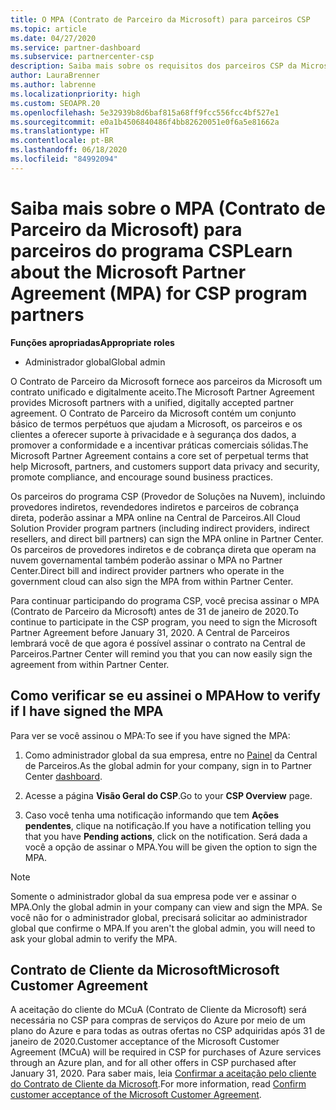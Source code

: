 ```yaml
---
title: O MPA (Contrato de Parceiro da Microsoft) para parceiros CSP
ms.topic: article
ms.date: 04/27/2020
ms.service: partner-dashboard
ms.subservice: partnercenter-csp
description: Saiba mais sobre os requisitos dos parceiros CSP da Microsoft para assinar e verificar esse MPA (Contrato de Parceiro da Microsoft) unificado e digitalmente aceito.
author: LauraBrenner
ms.author: labrenne
ms.localizationpriority: high
ms.custom: SEOAPR.20
ms.openlocfilehash: 5e32939b8d6baf815a68ff9fcc556fcc4bf527e1
ms.sourcegitcommit: e0a1b4506840486f4bb82620051e0f6a5e81662a
ms.translationtype: HT
ms.contentlocale: pt-BR
ms.lasthandoff: 06/18/2020
ms.locfileid: "84992094"
---
```

# <a name="learn-about-the-microsoft-partner-agreement-mpa-for-csp-program-partners"></a><span data-ttu-id="1b14c-103">Saiba mais sobre o MPA (Contrato de Parceiro da Microsoft) para parceiros do programa CSP</span><span class="sxs-lookup"><span data-stu-id="1b14c-103">Learn about the Microsoft Partner Agreement (MPA) for CSP program partners</span></span>

<span data-ttu-id="1b14c-104">**Funções apropriadas**</span><span class="sxs-lookup"><span data-stu-id="1b14c-104">**Appropriate roles**</span></span>

- <span data-ttu-id="1b14c-105">Administrador global</span><span class="sxs-lookup"><span data-stu-id="1b14c-105">Global admin</span></span>

<span data-ttu-id="1b14c-106">O Contrato de Parceiro da Microsoft fornece aos parceiros da Microsoft um contrato unificado e digitalmente aceito.</span><span class="sxs-lookup"><span data-stu-id="1b14c-106">The Microsoft Partner Agreement provides Microsoft partners with a unified, digitally accepted partner agreement.</span></span> <span data-ttu-id="1b14c-107">O Contrato de Parceiro da Microsoft contém um conjunto básico de termos perpétuos que ajudam a Microsoft, os parceiros e os clientes a oferecer suporte à privacidade e à segurança dos dados, a promover a conformidade e a incentivar práticas comerciais sólidas.</span><span class="sxs-lookup"><span data-stu-id="1b14c-107">The Microsoft Partner Agreement contains a core set of perpetual terms that help Microsoft, partners, and customers support data privacy and security, promote compliance, and encourage sound business practices.</span></span>

<span data-ttu-id="1b14c-108">Os parceiros do programa CSP (Provedor de Soluções na Nuvem), incluindo provedores indiretos, revendedores indiretos e parceiros de cobrança direta, poderão assinar a MPA online na Central de Parceiros.</span><span class="sxs-lookup"><span data-stu-id="1b14c-108">All Cloud Solution Provider program partners (including indirect providers, indirect resellers, and direct bill partners) can sign the MPA online in Partner Center.</span></span> <span data-ttu-id="1b14c-109">Os parceiros de provedores indiretos e de cobrança direta que operam na nuvem governamental também poderão assinar o MPA no Partner Center.</span><span class="sxs-lookup"><span data-stu-id="1b14c-109">Direct bill and indirect provider partners who operate in the government cloud can also sign the MPA from within Partner Center.</span></span>

<span data-ttu-id="1b14c-110">Para continuar participando do programa CSP, você precisa assinar o MPA (Contrato de Parceiro da Microsoft) antes de 31 de janeiro de 2020.</span><span class="sxs-lookup"><span data-stu-id="1b14c-110">To continue to participate in the CSP program, you need to sign the Microsoft Partner Agreement before January 31, 2020.</span></span> <span data-ttu-id="1b14c-111">A Central de Parceiros lembrará você de que agora é possível assinar o contrato na Central de Parceiros.</span><span class="sxs-lookup"><span data-stu-id="1b14c-111">Partner Center will remind you that you can now easily sign the agreement from within Partner Center.</span></span>

## <a name="how-to-verify-if-i-have-signed-the-mpa"></a><span data-ttu-id="1b14c-112">Como verificar se eu assinei o MPA</span><span class="sxs-lookup"><span data-stu-id="1b14c-112">How to verify if I have signed the MPA</span></span>

<span data-ttu-id="1b14c-113">Para ver se você assinou o MPA:</span><span class="sxs-lookup"><span data-stu-id="1b14c-113">To see if you have signed the MPA:</span></span>

1. <span data-ttu-id="1b14c-114">Como administrador global da sua empresa, entre no [Painel](https://partner.microsoft.com/dashboard/home) da Central de Parceiros.</span><span class="sxs-lookup"><span data-stu-id="1b14c-114">As the global admin for your company, sign in to Partner Center [dashboard](https://partner.microsoft.com/dashboard/home).</span></span>

2. <span data-ttu-id="1b14c-115">Acesse a página **Visão Geral do CSP**.</span><span class="sxs-lookup"><span data-stu-id="1b14c-115">Go to your **CSP Overview** page.</span></span>

3. <span data-ttu-id="1b14c-116">Caso você tenha uma notificação informando que tem **Ações pendentes**, clique na notificação.</span><span class="sxs-lookup"><span data-stu-id="1b14c-116">If you have a notification telling you that you have **Pending actions**, click on the notification.</span></span> <span data-ttu-id="1b14c-117">Será dada a você a opção de assinar o MPA.</span><span class="sxs-lookup"><span data-stu-id="1b14c-117">You will be given the option to sign the MPA.</span></span>

>[!NOTE]
><span data-ttu-id="1b14c-118">Somente o administrador global da sua empresa pode ver e assinar o MPA.</span><span class="sxs-lookup"><span data-stu-id="1b14c-118">Only the global admin in your company can view and sign the MPA.</span></span> <span data-ttu-id="1b14c-119">Se você não for o administrador global, precisará solicitar ao administrador global que confirme o MPA.</span><span class="sxs-lookup"><span data-stu-id="1b14c-119">If you aren't the global admin, you will need to ask your global admin to verify the MPA.</span></span>

## <a name="microsoft-customer-agreement"></a><span data-ttu-id="1b14c-120">Contrato de Cliente da Microsoft</span><span class="sxs-lookup"><span data-stu-id="1b14c-120">Microsoft Customer Agreement</span></span>

<span data-ttu-id="1b14c-121">A aceitação do cliente do MCuA (Contrato de Cliente da Microsoft) será necessária no CSP para compras de serviços do Azure por meio de um plano do Azure e para todas as outras ofertas no CSP adquiridas após 31 de janeiro de 2020.</span><span class="sxs-lookup"><span data-stu-id="1b14c-121">Customer acceptance of the Microsoft Customer Agreement (MCuA) will be required in CSP for purchases of Azure services through an Azure plan, and for all other offers in CSP purchased after January 31, 2020.</span></span> <span data-ttu-id="1b14c-122">Para saber mais, leia [Confirmar a aceitação pelo cliente do Contrato de Cliente da Microsoft](confirm-customer-agreement.md).</span><span class="sxs-lookup"><span data-stu-id="1b14c-122">For more information, read [Confirm customer acceptance of the Microsoft Customer Agreement](confirm-customer-agreement.md).</span></span>